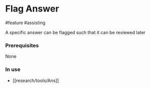 # Flag Answer
#feature #assisting 

A specific answer can be flagged such that it can be reviewed later

### Prerequisites
None

### In use
- [[research/tools/Ans]]

